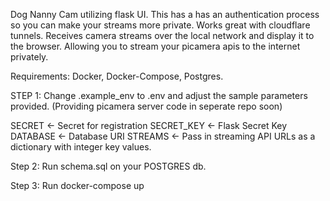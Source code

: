 Dog Nanny Cam utilizing flask UI. This has a has an authentication process so you can make your streams more private. Works great with cloudflare tunnels. Receives camera streams over the local network and display it to the browser. Allowing you to stream your picamera apis to the internet privately.

Requirements: Docker, Docker-Compose, Postgres.

STEP 1: Change .example_env to .env  and adjust the sample parameters provided. (Providing picamera server code in seperate repo soon)

SECRET <- Secret for registration
SECRET_KEY <- Flask Secret Key
DATABASE <- Database URI
STREAMS  <- Pass in streaming API URLs as a dictionary with integer key values.

Step 2: Run schema.sql on your POSTGRES db.

Step 3: Run docker-compose up
